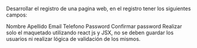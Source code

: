 Desarrollar el registro de una pagina web, en el registro tener los siguientes campos:

Nombre
Apellido
Email
Telefono
Password
Confirmar password
Realizar solo el maquetado utilizando react js y JSX, no se deben guardar los usuarios ni realizar lógica de validación de los mismos.

